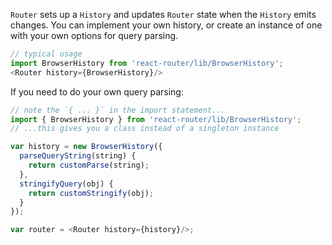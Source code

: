 `Router` sets up a `History` and updates `Router` state when the
`History` emits changes.  You can implement your own history, or create
an instance of one with your own options for query parsing.

```js
// typical usage
import BrowserHistory from 'react-router/lib/BrowserHistory';
<Router history={BrowserHistory}/>
```

If you need to do your own query parsing:

```js
// note the `{ ... }` in the import statement...
import { BrowserHistory } from 'react-router/lib/BrowserHistory';
// ...this gives you a class instead of a singleton instance

var history = new BrowserHistory({
  parseQueryString(string) {
    return customParse(string);
  },
  stringifyQuery(obj) {
    return customStringify(obj);
  }
});

var router = <Router history={history}/>;
```

